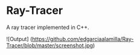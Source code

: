 # Ray-Tracer
A ray tracer implemented in C++.

![Output] (https://github.com/edgarciaalamilla/Ray-Tracer/blob/master/screenshot.jpg)
